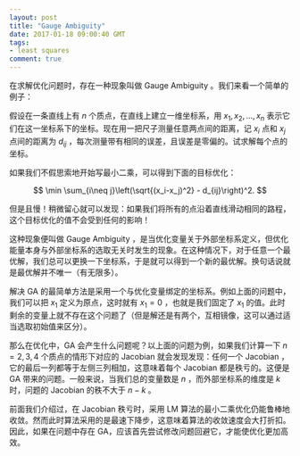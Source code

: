 ```yaml
---
layout: post
title: "Gauge Ambiguity"
date: 2017-01-18 09:00:40 GMT
tags:
- least squares
comment: true
---
```




在求解优化问题时，存在一种现象叫做 Gauge Ambiguity 。我们来看一个简单的例子：

假设在一条直线上有 $n$ 个质点，在直线上建立一维坐标系，用 $x_1, x_2, \dots, x_n$ 表示它们在这一坐标系下的坐标。现在用一把尺子测量任意两点间的距离，记 $x_i$ 点和 $x_j$ 点间的距离为 $d_{ij}$ ，每次测量带有相同的误差，且误差是零偏的。试求解每个点的坐标。

如果我们不假思索地开始写最小二乘，可以得到下面的目标优化：

$$
\min \sum_{i\neq j}\left(\sqrt{(x_i-x_j)^2} - d_{ij}\right)^2.
$$

但是且慢！稍微留心就可以发现：如果我们将所有的点沿着直线滑动相同的路程，这个目标优化的值不会受到任何的影响！

这种现象便叫做 Gauge Ambiguity ，是当优化变量关于外部坐标系定义，但优化能量本身与外部坐标系的选取无关时发生的现象。在这种情况下，对于任意一个最优解，我们总可以更换一下坐标系，于是就可以得到一个新的最优解。换句话说就是最优解并不唯一（有无限多）。

解决 GA 的最简单方法是采用一个与优化变量绑定的坐标系。例如上面的问题中，我们可以把 $x_1$ 定义为原点，这时就有 $x_1 = 0$ ，也就是我们固定了 $x_1$ 的值。此时剩余的变量上就不存在这个问题了（但是解还是有两个，互相镜像，这可以通过适当选取初始值来区分）。

那么在优化中，GA 会产生什么问题呢？以上面的问题为例，如果我们计算一下 $n=2,3,4$ 个质点的情形下对应的 Jacobian 就会发现发现：任何一个 Jacobian ，它的最后一列都等于左侧三列相加，这意味着每个 Jacobian 都是秩亏的。这便是 GA 带来的问题。一般来说，当我们总的变量数是 $n$ ，而外部坐标系的维度是 $k$ 时，问题的 Jacobian 的秩不大于 $n-k$ 。

前面我们介绍过，在 Jacobian 秩亏时，采用 LM 算法的最小二乘优化仍能鲁棒地收敛。然而此时算法采用的是最速下降步，这意味着算法的收敛速度会大打折扣。因此，如果在问题中存在 GA，应该首先尝试修改问题回避它，才能使优化更加高效。
